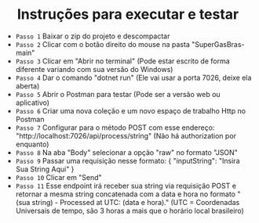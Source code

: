<h1 align="center"> Instruções para executar e testar </h1>

- `Passo 1` Baixar o zip do projeto e descompactar
- `Passo 2` Clicar com o botão direito do mouse na pasta "SuperGasBras-main"
- `Passo 3` Clicar em "Abrir no terminal" (Pode estar escrito de forma diferente variando com sua versão do Windows)
- `Passo 4` Dar o comando "dotnet run" (Ele vai usar a porta 7026, deixe ela aberta)
- `Passo 5` Abrir o Postman para testar (Pode ser a versão web ou aplicativo)
- `Passo 6` Criar uma nova coleção e um novo espaço de trabalho Http no Postman
- `Passo 7` Configurar para o método POST com esse endereço: "http://localhost:7026/api/process/string" (Não há authorization por enquanto)
- `Passo 8` Na aba "Body" selecionar a opção "raw" no formato "JSON"
- `Passo 9` Passar uma requisição nesse formato: 
{
"inputString": "Insira Sua String Aqui"
}
- `Passo 10` Clicar em "Send"
- `Passo 11` Esse endpoint irá receber sua string via requisição POST e retornar a mesma string concatenada com a data e hora no formato "(sua string) - Processed at UTC: (data e hora)." (UTC = Coordenadas Universais de tempo, são 3 horas a mais que o horário local brasileiro)
